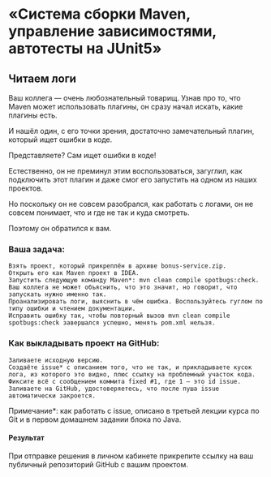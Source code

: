 # «Система сборки Maven, управление зависимостями, автотесты на JUnit5»

## Читаем логи

Ваш коллега — очень любознательный товарищ. Узнав про то, что Maven может использовать плагины, он сразу начал искать, какие плагины есть.

И нашёл один, с его точки зрения, достаточно замечательный плагин, который ищет ошибки в коде.

Представляете? Сам ищет ошибки в коде!

Естественно, он не преминул этим воспользоваться, загуглил, как подключить этот плагин и даже смог его запустить на одном из наших проектов.

Но поскольку он не совсем разобрался, как работать с логами, он не совсем понимает, что и где не так и куда смотреть.

Поэтому он обратился к вам.

### Ваша задача:

    Взять проект, который прикреплён в архиве bonus-service.zip.
    Открыть его как Maven проект в IDEA.
    Запустить следующую команду Maven*: mvn clean compile spotbugs:check. Ваш коллега не может объяснить, что это значит, но говорит, что запускать нужно именно так.
    Проанализировать логи, выяснить в чём ошибка. Воспользуйтесь гуглом по типу ошибки и чтением документации.
    Исправить ошибку так, чтобы повторный вызов mvn clean compile spotbugs:check завершался успешно, менять pom.xml нельзя.

### Как выкладывать проект на GitHub:

    Заливаете исходную версию.
    Создаёте issue* с описанием того, что не так, и прикладываете кусок лога, из которого это видно, плюс ссылку на проблемный участок кода.
    Фиксите всё с сообщением коммита fixed #1, где 1 — это id issue.
    Заливаете на GitHub, удостоверяетесь, что после пуша issue автоматически закроется.

Примечание*: как работать с issue, описано в третьей лекции курса по Git и в первом домашнем задании блока по Java.
#### Результат

При отправке решения в личном кабинете прикрепите ссылку на ваш публичный репозиторий GitHub с вашим проектом.
